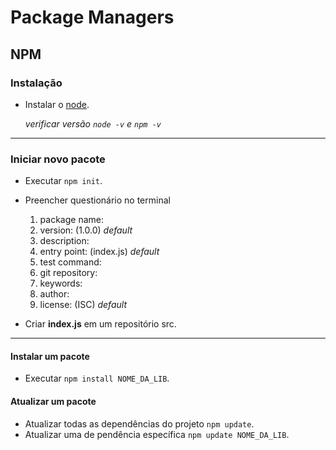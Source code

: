 # Package Managers

## NPM

### Instalação

* Instalar o [node](https://nodejs.org/en/).
  
  *verificar versão `node -v` e `npm -v`*

----------

### Iniciar novo pacote

* Executar `npm init`.
* Preencher questionário no terminal 
  
  1. package name:
  2. version: (1.0.0) *default*
  3. description:
  4. entry point: (index.js) *default*
  5. test command:
  6. git repository:
  7. keywords:
  8. author:
  9. license: (ISC) *default*

* Criar **index.js** em um repositório src.
----------
#### Instalar um pacote

* Executar `npm install NOME_DA_LIB`.

#### Atualizar um pacote

* Atualizar todas as dependências do projeto `npm update`.
* Atualizar uma de pendência específica `npm update NOME_DA_LIB`.

